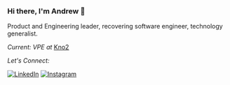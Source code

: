 ### Hi there, I'm Andrew 👋
Product and Engineering leader, recovering software engineer, technology generalist.

*Current: VPE at* <a href="https://kno2.com" target="_blank">Kno2</a>

*Let's Connect:*

<a href="https://www.linkedin.com/in/coleman2049/" target="_blank"><img src="https://img.shields.io/badge/LinkedIn-%230077B5.svg?&style=flat-square&logo=linkedin&logoColor=white" alt="LinkedIn"></a>
<a href="https://www.instagram.com/coleman8er/" target="_blank"><img src="https://img.shields.io/badge/Instagram-%23E4405F.svg?&style=flat-square&logo=instagram&logoColor=white" alt="Instagram"></a>
